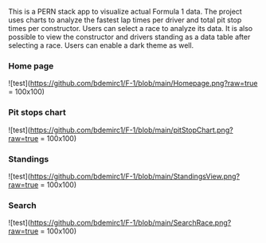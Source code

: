 This is a PERN stack app to visualize actual Formula 1 data. The project uses charts to analyze the fastest lap times per driver and total pit stop times per constructor. Users can select a race to analyze its data. It is also possible to view the constructor and drivers standing as a data table after selecting a race. Users can enable a dark theme as well.

### Home page

![test](https://github.com/bdemirc1/F-1/blob/main/Homepage.png?raw=true = 100x100)

### Pit stops chart

![test](https://github.com/bdemirc1/F-1/blob/main/pitStopChart.png?raw=true = 100x100)

### Standings

![test](https://github.com/bdemirc1/F-1/blob/main/StandingsView.png?raw=true = 100x100)

### Search 

![test](https://github.com/bdemirc1/F-1/blob/main/SearchRace.png?raw=true = 100x100)
